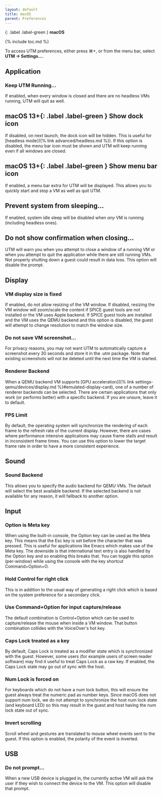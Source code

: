 ```yaml
---
layout: default
title: macOS
parent: Preferences
---
```

{: .label .label-green }
**macOS**

{% include toc.md %}

To access UTM preferences, either press ⌘+, or from the menu bar, select **UTM → Settings...**.

## Application

### Keep UTM Running...
If enabled, when every window is closed and there are no headless VMs running, UTM will quit as well.

## **macOS 13+**{: .label .label-green } Show dock icon
If disabled, on next launch, the dock icon will be hidden. This is useful for [headless mode]({% link advanced/headless.md %}). If this option is disabled, the menu bar icon must be shown and UTM will keep running even if all windows are closed.

## **macOS 13+**{: .label .label-green } Show menu bar icon
If enabled, a menu bar extra for UTM will be displayed. This allows you to quickly start and stop a VM as well as quit UTM.

## Prevent system from sleeping...
If enabled, system idle sleep will be disabled when *any* VM is running (including headless ones).

## Do not show confirmation when closing...
UTM will warn you when you attempt to close a window of a running VM or when you attempt to quit the application while there are still running VMs. Not properly shutting down a guest could result in data loss. This option will disable the prompt.

## Display

### VM display size is fixed
If enabled, do not allow resizing of the VM window. If disabled, resizing the VM window will zoom/scale the content if SPICE guest tools are not installed or the VM uses Apple backend. If SPICE guest tools are installed and the VM uses the QEMU backend and this option is disabled, the guest will attempt to change resolution to match the window size.

### Do not save VM screenshot...
For privacy reasons, you may not want UTM to automatically capture a screenshot every 30 seconds and store it in the .utm package. Note that existing screenshots will not be deleted until the next time the VM is started.

### Renderer Backend
When a QEMU backend VM supports [GPU acceleration]({% link settings-qemu/devices/display.md %}#emulated-display-card), one of a number of renderer backends can be selected. There are certain applications that only work (or performs better) with a specific backend. If you are unsure, leave it to default.

### FPS Limit
By default, the operating system will synchronize the rendering of each frame to the refresh rate of the current display. However, there are cases where performance intensive applications may cause frame stalls and result in inconsistent frame times. You can use this option to lower the target frame rate in order to have a more consistent experience.

## Sound

### Sound Backend
This allows you to specify the audio backend for QEMU VMs. The default will select the best available backend. If the selected backend is not available for any reason, it will fallback to another option.

## Input

### Option is Meta key
When using the built-in console, the Option key can be used as the Meta key. This means that the Esc key is set before the character that was pressed. This is useful for applications like Emacs which makes use of the Meta key. The downside is that international text entry is also handled by the Option key and so enabling this breaks that. You can toggle this option (per-window) while using the console with the key shortcut Command+Option+O.

### Hold Control for right click
This is in addition to the usual way of generating a right click which is based on the system preference for a secondary click.

### Use Command+Option for input capture/release
The default combination is Control+Option which can be used to capture/release the mouse when inside a VM window. That button combination collides with the VoiceOver's hot key.

### Caps Lock treated as a key
By default, Caps Lock is treated as a modifier state which is synchronized with the guest. However, some users (for example users of screen reader software) may find it useful to treat Caps Lock as a raw key. If enabled, the Caps Lock state may go out of sync with the host.

### Num Lock is forced on
For keyboards which do not have a num lock button, this will ensure the guest always treat the numeric pad as number keys. Since macOS does not support num lock, we do not attempt to synchronize the host num lock state (and keyboard LED) so this may result in the guest and host having the num lock state out of sync.

### Invert scrolling
Scroll wheel and gestures are translated to mouse wheel events sent to the guest. If this option is enabled, the polarity of the event is inverted.

## USB

### Do not prompt...
When a new USB device is plugged in, the currently active VM will ask the user if they wish to connect the device to the VM. This option will disable that prompt.
